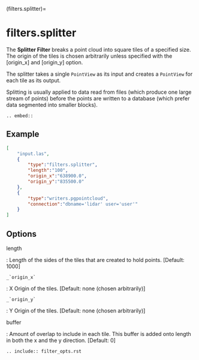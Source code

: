 (filters.splitter)=

# filters.splitter

The **Splitter Filter** breaks a point cloud into square tiles of a
specified size.  The origin of the tiles is chosen arbitrarily unless specified
with the [origin_x] and [origin_y] option.

The splitter takes a single `PointView` as its input and creates a
`PointView` for each tile as its output.

Splitting is usually applied to data read from files (which produce one large
stream of points) before the points are written to a database (which prefer
data segmented into smaller blocks).

```{eval-rst}
.. embed::
```

## Example

```json
[
    "input.las",
    {
        "type":"filters.splitter",
        "length":"100",
        "origin_x":"638900.0",
        "origin_y":"835500.0"
    },
    {
        "type":"writers.pgpointcloud",
        "connection":"dbname='lidar' user='user'"
    }
]
```

## Options

length

: Length of the sides of the tiles that are created to hold points.
  \[Default: 1000\]

`` _`origin_x` ``

: X Origin of the tiles.  \[Default: none (chosen arbitrarily)\]

`` _`origin_y` ``

: Y Origin of the tiles.  \[Default: none (chosen arbitrarily)\]

buffer

: Amount of overlap to include in each tile. This buffer is added onto
  length in both the x and the y direction.  \[Default: 0\]

```{eval-rst}
.. include:: filter_opts.rst
```
